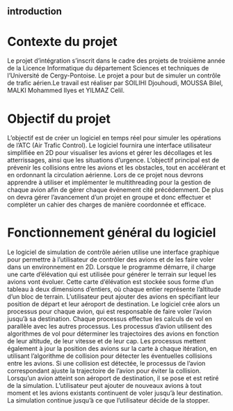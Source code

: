 ## introduction

# Contexte du projet
Le projet d’intégration s’inscrit dans le cadre des projets de troisième année de la Licence Informatique du département Sciences et techniques de l’Université de Cergy-Pontoise. Le projet a pour but
de simuler un contrôle de trafic aérien.Le travail est réaliser par SOILIHI Djouhoudi, MOUSSA Bilel,
MALKI Mohammed Ilyes et YILMAZ Celil.

# Objectif du projet
L’objectif est de créer un logiciel en temps réel pour simuler les opérations de l’ATC (Air Trafic
Control). Le logiciel fournira une interface utilisateur simplifiée en 2D pour visualiser les avions et
gérer les décollages et les atterrissages, ainsi que les situations d’urgence. L’objectif principal est de
prévenir les collisions entre les avions et les obstacles, tout en accélérant et en ordonnant la circulation
aérienne.
Lors de ce projet nous devrons apprendre à utiliser et implémenter le multithreading pour la gestion
de chaque avion afin de gérer chaque événement cité précédemment. De plus on devra gérer l’avancement d’un projet en groupe et donc effectuer et compléter un cahier des charges de manière coordonnée
et efficace.

# Fonctionnement général du logiciel
Le logiciel de simulation de contrôle aérien utilise une interface graphique pour permettre à l’utilisateur de contrôler des avions et de les faire voler dans un environnement en 2D. Lorsque le programme
démarre, il charge une carte d’élévation qui est utilisée pour générer le terrain sur lequel les avions
vont évoluer. Cette carte d’élévation est stockée sous forme d’un tableau à deux dimensions d’entiers,
où chaque entier représente l’altitude d’un bloc de terrain.
L’utilisateur peut ajouter des avions en spécifiant leur position de départ et leur aéroport de destination. Le logiciel crée alors un processus pour chaque avion, qui est responsable de faire voler l’avion
jusqu’à sa destination. Chaque processus effectue les calculs de vol en parallèle avec les autres processus.
Les processus d’avion utilisent des algorithmes de vol pour déterminer les trajectoires des avions
en fonction de leur altitude, de leur vitesse et de leur cap. Les processus mettent également à jour la
position des avions sur la carte à chaque itération, en utilisant l’algorithme de collision pour détecter les
éventuelles collisions entre les avions. Si une collision est détectée, le processus de l’avion correspondant
ajuste la trajectoire de l’avion pour éviter la collision.
Lorsqu’un avion atteint son aéroport de destination, il se pose et est retiré de la simulation. L’utilisateur peut ajouter de nouveaux avions à tout moment et les avions existants continuent de voler
jusqu’à leur destination. La simulation continue jusqu’à ce que l’utilisateur décide de la stopper.




